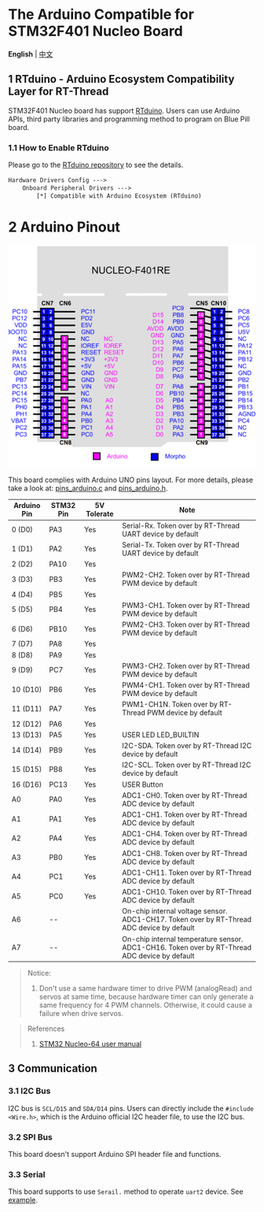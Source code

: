 # The Arduino Compatible for STM32F401 Nucleo Board

**English** | [中文](README_zh.md)

## 1 RTduino - Arduino Ecosystem Compatibility Layer for RT-Thread

STM32F401 Nucleo board has support [RTduino](https://github.com/RTduino/RTduino). Users can use Arduino APIs, third party libraries and programming method to program on Blue Pill board.

### 1.1 How to Enable RTduino

Please go to the [RTduino repository](https://github.com/RTduino/RTduino) to see the details.

```Kconfig
Hardware Drivers Config --->
    Onboard Peripheral Drivers --->
        [*] Compatible with Arduino Ecosystem (RTduino)
```

# 2 Arduino Pinout

![nucleo-f401-pinout](nucleo-f401-pinout.png)

This board complies with Arduino UNO pins layout. For more details, please take a look at: [pins_arduino.c](pins_arduino.c) and [pins_arduino.h](pins_arduino.h).

| Arduino Pin | STM32 Pin | 5V Tolerate | Note                                                                                          |
| ----------- | --------- | ----------- | --------------------------------------------------------------------------------------------- |
| 0 (D0)      | PA3       | Yes         | Serial-Rx. Token over by RT-Thread UART device by default                                     |
| 1 (D1)      | PA2       | Yes         | Serial-Tx. Token over by RT-Thread UART device by default                                     |
| 2 (D2)      | PA10      | Yes         |                                                                                               |
| 3 (D3)      | PB3       | Yes         | PWM2-CH2. Token over by RT-Thread PWM device by default                                       |
| 4 (D4)      | PB5       | Yes         |                                                                                               |
| 5 (D5)      | PB4       | Yes         | PWM3-CH1. Token over by RT-Thread PWM device by default                                       |
| 6 (D6)      | PB10      | Yes         | PWM2-CH3. Token over by RT-Thread PWM device by default                                       |
| 7 (D7)      | PA8       | Yes         |                                                                                               |
| 8 (D8)      | PA9       | Yes         |                                                                                               |
| 9 (D9)      | PC7       | Yes         | PWM3-CH2. Token over by RT-Thread PWM device by default                                       |
| 10 (D10)    | PB6       | Yes         | PWM4-CH1. Token over by RT-Thread PWM device by default                                       |
| 11 (D11)    | PA7       | Yes         | PWM1-CH1N. Token over by RT-Thread PWM device by default                                      |
| 12 (D12)    | PA6       | Yes         |                                                                                               |
| 13 (D13)    | PA5       | Yes         | USER LED  LED_BUILTIN                                                                         |
| 14 (D14)    | PB9       | Yes         | I2C-SDA. Token over by RT-Thread I2C device by default                                        |
| 15 (D15)    | PB8       | Yes         | I2C-SCL. Token over by RT-Thread I2C device by default                                        |
| 16 (D16)    | PC13      | Yes         | USER Button                                                                                   |
| A0          | PA0       | Yes         | ADC1-CH0. Token over by RT-Thread ADC device by default                                       |
| A1          | PA1       | Yes         | ADC1-CH1. Token over by RT-Thread ADC device by default                                       |
| A2          | PA4       | Yes         | ADC1-CH4. Token over by RT-Thread ADC device by default                                       |
| A3          | PB0       | Yes         | ADC1-CH8. Token over by RT-Thread ADC device by default                                       |
| A4          | PC1       | Yes         | ADC1-CH11. Token over by RT-Thread ADC device by default                                      |
| A5          | PC0       | Yes         | ADC1-CH10. Token over by RT-Thread ADC device by default                                      |
| A6          | --        |             | On-chip internal voltage sensor. ADC1-CH17. Token over by RT-Thread ADC device by default     |
| A7          | --        |             | On-chip internal temperature sensor. ADC1-CH16. Token over by RT-Thread ADC device by default |

> Notice:
> 
> 1. Don't use a same hardware timer to drive PWM (analogRead) and servos at same time, because hardware timer can only generate a same frequency for 4 PWM channels. Otherwise, it could cause a failure when drive servos.

> References
> 
> 1. [STM32 Nucleo-64 user manual](https://www.st.com/resource/en/user_manual/um1724-stm32-nucleo64-boards-mb1136-stmicroelectronics.pdf)

## 3 Communication

### 3.1 I2C Bus

I2C bus is `SCL/D15` and `SDA/D14` pins. Users can directly include the `#include <Wire.h>`, which is the Arduino official I2C header file, to use the I2C bus.

### 3.2 SPI Bus

This board doesn't support Arduino SPI header file and functions.

### 3.3 Serial

This board supports to use `Serail.` method to operate `uart2` device. See [example](https://github.com/RTduino/RTduino/blob/master/examples/Basic/helloworld.cpp).
